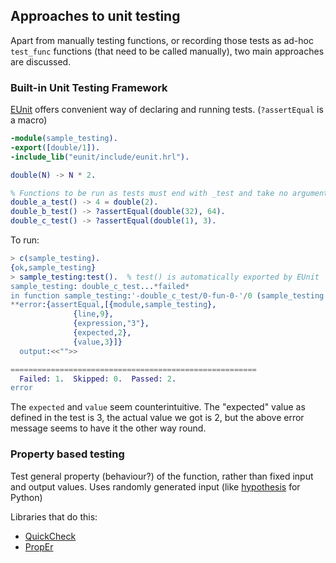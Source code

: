 ## Approaches to unit testing

Apart from manually testing functions, or recording those tests as ad-hoc `test_func` functions (that need to be called manually), two main approaches are discussed.


### Built-in Unit Testing Framework

[EUnit](http://erlang.org/doc/apps/eunit/chapter.html) offers convenient way of declaring and running tests. (`?assertEqual` is a macro)

```erlang
-module(sample_testing).
-export([double/1]).
-include_lib("eunit/include/eunit.hrl").

double(N) -> N * 2.

% Functions to be run as tests must end with _test and take no arguments
double_a_test() -> 4 = double(2).
double_b_test() -> ?assertEqual(double(32), 64).
double_c_test() -> ?assertEqual(double(1), 3).
```

To run:

```erlang
> c(sample_testing).
{ok,sample_testing}
> sample_testing:test().  % test() is automatically exported by EUnit
sample_testing: double_c_test...*failed*
in function sample_testing:'-double_c_test/0-fun-0-'/0 (sample_testing.erl, line 9)
**error:{assertEqual,[{module,sample_testing},
              {line,9}, 
              {expression,"3"},
              {expected,2},
              {value,3}]}
  output:<<"">>

=======================================================
  Failed: 1.  Skipped: 0.  Passed: 2.
error
```

The `expected` and `value` seem counterintuitive. The "expected" value as defined in the test is 3, the actual value we got is 2, but the above error message seems to have it the other way round.

### Property based testing

Test general property (behaviour?) of the function, rather than fixed input and output values. Uses randomly generated input (like [hypothesis](https://hypothesis.readthedocs.io/en/latest/) for Python)

Libraries that do this:
- [QuickCheck](https://gist.github.com/efcasado/3df8f3f1e33eaa488019)
- [PropEr](https://github.com/proper-testing/proper)
